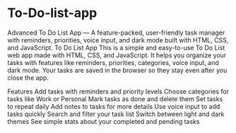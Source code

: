 # To-Do-list-app
Advanced To Do List App — A feature-packed, user-friendly task manager with reminders, priorities, voice input, and dark mode built with HTML, CSS, and JavaScript.
To Do List App
This is a simple and easy-to-use To Do List web app made with HTML, CSS, and JavaScript. It helps you organize your tasks with features like reminders, priorities, categories, voice input, and dark mode. Your tasks are saved in the browser so they stay even after you close the app.

Features
Add tasks with reminders and priority levels
Choose categories for tasks like Work or Personal
Mark tasks as done and delete them
Set tasks to repeat daily
Add notes to tasks for more details
Use voice input to add tasks quickly
Search and filter your task list
Switch between light and dark themes
See simple stats about your completed and pending tasks
